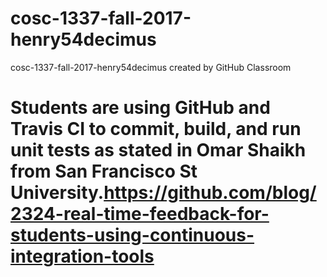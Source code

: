 # cosc-1337-fall-2017-henry54decimus
cosc-1337-fall-2017-henry54decimus created by GitHub Classroom
# Students are using GitHub and Travis CI to commit, build, and run unit tests as stated in Omar Shaikh from San Francisco St University.https://github.com/blog/2324-real-time-feedback-for-students-using-continuous-integration-tools
